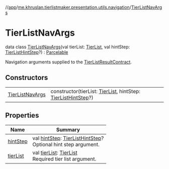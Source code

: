 //[app](../../../index.md)/[me.khruslan.tierlistmaker.presentation.utils.navigation](../index.md)/[TierListNavArgs](index.md)

# TierListNavArgs

data class [TierListNavArgs](index.md)(val tierList: [TierList](../../me.khruslan.tierlistmaker.data.models.tierlist/-tier-list/index.md), val hintStep: [TierListHintStep](../../me.khruslan.tierlistmaker.presentation.utils.hints.tierlist/-tier-list-hint-step/index.md)?) : [Parcelable](https://developer.android.com/reference/kotlin/android/os/Parcelable.html)

Navigation arguments supplied to the [TierListResultContract](../-tier-list-result-contract/index.md).

## Constructors

| | |
|---|---|
| [TierListNavArgs](-tier-list-nav-args.md) | constructor(tierList: [TierList](../../me.khruslan.tierlistmaker.data.models.tierlist/-tier-list/index.md), hintStep: [TierListHintStep](../../me.khruslan.tierlistmaker.presentation.utils.hints.tierlist/-tier-list-hint-step/index.md)?) |

## Properties

| Name | Summary |
|---|---|
| [hintStep](hint-step.md) | val [hintStep](hint-step.md): [TierListHintStep](../../me.khruslan.tierlistmaker.presentation.utils.hints.tierlist/-tier-list-hint-step/index.md)?<br>Optional hint step argument. |
| [tierList](tier-list.md) | val [tierList](tier-list.md): [TierList](../../me.khruslan.tierlistmaker.data.models.tierlist/-tier-list/index.md)<br>Required tier list argument. |
